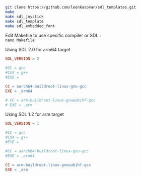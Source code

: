 ```bash
git clone https://github.com/leonkasovan/sdl_templates.git
make
make sdl_joystick
make sdl_template
make sdl_embedded_font
```

Edit Makefile to use specific compiler or SDL :  
`nano Makefile`

Using SDL 2.0 for arm64 target 
```Makefile
SDL_VERSION = 2

#CC = gcc
#CXX = g++
#EXE =

CC = aarch64-buildroot-linux-gnu-gcc
EXE = _arm64

# CC = arm-buildroot-linux-gnueabihf-gcc
# EXE = _arm
```

Using SDL 1.2 for arm target  
```Makefile
SDL_VERSION = 1

#CC = gcc
#CXX = g++
#EXE =

#CC = aarch64-buildroot-linux-gnu-gcc
#EXE = _arm64

CC = arm-buildroot-linux-gnueabihf-gcc
EXE = _arm
```  

